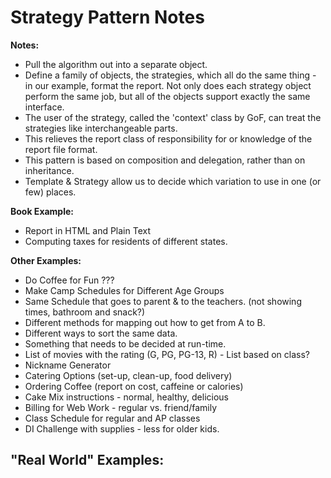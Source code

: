 # Strategy Pattern Notes

**Notes:**
- Pull the algorithm out into a separate object.
- Define a family of objects, the strategies, which all do the same thing - in our example, format the report. Not only does each strategy object perform the same job, but all of the objects support exactly the same interface. 
- The user of the strategy, called the 'context' class by GoF, can treat the strategies like interchangeable parts. 
- This relieves the report class of responsibility for or knowledge of the report file format.
- This pattern is based on composition and delegation, rather than on inheritance.
- Template & Strategy allow us to decide which variation to use in one (or few) places.

**Book Example:**
- Report in HTML and Plain Text
- Computing taxes for residents of different states.

**Other Examples:**
- Do Coffee for Fun ???
- Make Camp Schedules for Different Age Groups
- Same Schedule that goes to parent & to the teachers. (not showing times, bathroom and snack?)
- Different methods for mapping out how to get from A to B.
- Different ways to sort the same data. 
- Something that needs to be decided at run-time.
- List of movies with the rating (G, PG, PG-13, R) - List based on class?
- Nickname Generator
- Catering Options (set-up, clean-up, food delivery)
- Ordering Coffee (report on cost, caffeine or calories)
- Cake Mix instructions - normal, healthy, delicious
- Billing for Web Work - regular vs. friend/family
- Class Schedule for regular and AP classes
- DI Challenge with supplies - less for older kids.

**"Real World" Examples:**
- 
